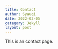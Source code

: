 ```yaml
---
title: Contact
author: Syauqi
date: 2022-02-05
category: Jekyll
layout: post
---
```


This is an contact page.
